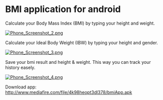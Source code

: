 # BMI application for android

Calculate your Body Mass Index (BMI) by typing your height and weight.

[![Phone_Screenshot_2.png](https://s1.postimg.org/4mmgxd1udb/Phone_Screenshot_2.png)](https://postimg.org/image/1yx0n08t17/)

Calculate your Ideal Body Weight (IBW) by typing your height and gender.

[![Phone_Screenshot_3.png](https://s1.postimg.org/130j7k79sv/Phone_Screenshot_3.png)](https://postimg.org/image/1h6yyffknv/)

Save your bmi result and height & weight. This way you can track your history easely. 

[![Phone_Screenshot_4.png](https://s1.postimg.org/3xt7dcnykv/Phone_Screenshot_4.png)](https://postimg.org/image/7hf535qocr/)

Download app: http://www.mediafire.com/file/4k98heopt3dl378/bmiApp.apk
